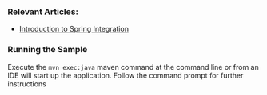 ### Relevant Articles:
- [Introduction to Spring Integration](http://www.baeldung.com/spring-integration)

### Running the Sample
Execute the `mvn exec:java` maven command at the command line or from an IDE will start up the application. Follow the command prompt for further instructions
